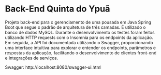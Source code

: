# Back-End Quinta do Ypuã

Projeto back-end para o gerenciamento de uma pousada em Java Spring Boot que segue o padrão de arquitetura de três camadas. É utilizado o banco de dados MySQL. Durante o desenvolvimento os testes foram feitos utilizando HTTP requests com o Insomnia para os endpoints da aplicação. Em seguida, a API foi documentada utilizando o Swagger, proporcionando uma interface intuitiva para explorar e entender os endpoints, parâmetros e respostas da aplicação, facilitando o desenvolvimento de clientes front-end e integrações de serviços.   

Swagger: http://localhost:8080/swagger-ui.html
